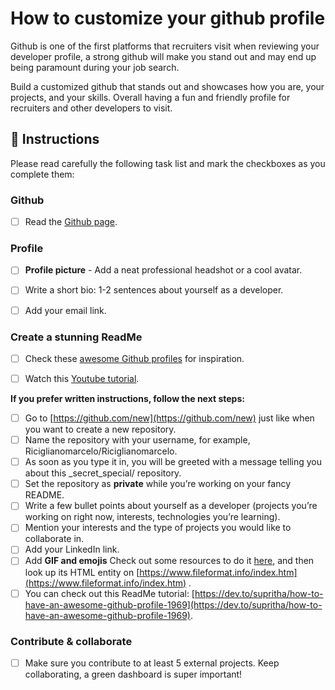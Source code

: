 <!-- hide -->
# How to customize your github profile
<!-- endhide -->

Github is one of the first platforms that recruiters visit when reviewing your developer profile, a strong github will make you stand out and may end up being paramount during your job search.

Build a customized github that stands out and showcases how you are, your projects, and your skills. Overall having a fun and friendly profile for recruiters and other developers to visit.

## 📝 Instructions

Please read carefully the following task list and mark the checkboxes as you complete them:

### Github 

- [ ] Read the [Github page](https://www.notion.so/4geeksacademy/GitHub-8d7f2e2b99f541c3b34c07f3987e9d59).

### Profile

- [ ] **Profile picture** - Add a neat professional headshot or a cool avatar.

- [ ] Write a short bio: 1-2 sentences about yourself as a developer.

- [ ] Add your email link.

### Create a stunning ReadMe

- [ ] Check these [awesome Github profiles](https://github.com/abhisheknaiidu/awesome-github-profile-readme) for inspiration.

- [ ] Watch this [Youtube tutorial](https://www.youtube.com/watch?v=ECuqb5Tv9qI&feature=youtu.be). 

**If you prefer written instructions, follow the next steps:**

- [ ] Go to [https://github.com/new](https://github.com/new) just like when you want to create a new repository.
- [ ] Name the repository with your username, for example, Riciglianomarcelo/Riciglianomarcelo.
- [ ]  As soon as you type it in, you will be greeted with a message telling you about this _secret_special/ repository.
- [ ] Set the repository as **private** while you’re working on your fancy README.
- [ ] Write a few bullet points about yourself as a developer (projects you’re working on right now, interests, technologies you’re learning).
- [ ] Mention your interests and the type of projects you would like to collaborate in. 
- [ ] Add your LinkedIn link.
- [ ] Add **GIF and emojis** Check out some resources to do it [here](https://emojipedia.org/emoji/), and then look up its HTML entity on [https://www.fileformat.info/index.htm](https://www.fileformat.info/index.htm) _._
- [ ] You can check out this ReadMe tutorial: [https://dev.to/supritha/how-to-have-an-awesome-github-profile-1969](https://dev.to/supritha/how-to-have-an-awesome-github-profile-1969).  

### Contribute & collaborate

- [ ] Make sure you contribute to at least 5 external projects. Keep collaborating, a green dashboard is super important! 
